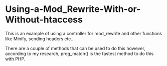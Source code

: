 # Using-a-Mod_Rewrite-With-or-Without-htaccess


This is an example of using a controller for mod_rewrite and other functions like Minify, sending headers etc...  

There are a couple of methods that can be used to do this however, according to my research, preg_match() is the fastest method to do this with PHP.
